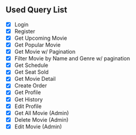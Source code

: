 ## Used Query List
- [x] Login
- [x] Register
- [x] Get Upcoming Movie
- [x] Get Popular Movie
- [x] Get Movie w/ Pagination
- [x] Filter Movie by Name and Genre w/ pagination
- [x] Get Schedule
- [x] Get Seat Sold
- [x] Get Movie Detail
- [x] Create Order
- [x] Get Profile
- [x] Get History
- [x] Edit Profile
- [x] Get All Movie (Admin)
- [x] Delete Movie (Admin)
- [x] Edit Movie (Admin)
